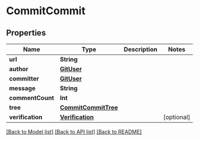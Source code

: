 # CommitCommit

## Properties
Name | Type | Description | Notes
------------ | ------------- | ------------- | -------------
**url** | **String** |  | 
**author** | [**GitUser**](GitUser.md) |  | 
**committer** | [**GitUser**](GitUser.md) |  | 
**message** | **String** |  | 
**commentCount** | **Int** |  | 
**tree** | [**CommitCommitTree**](CommitCommitTree.md) |  | 
**verification** | [**Verification**](Verification.md) |  | [optional] 

[[Back to Model list]](../README.md#documentation-for-models) [[Back to API list]](../README.md#documentation-for-api-endpoints) [[Back to README]](../README.md)


